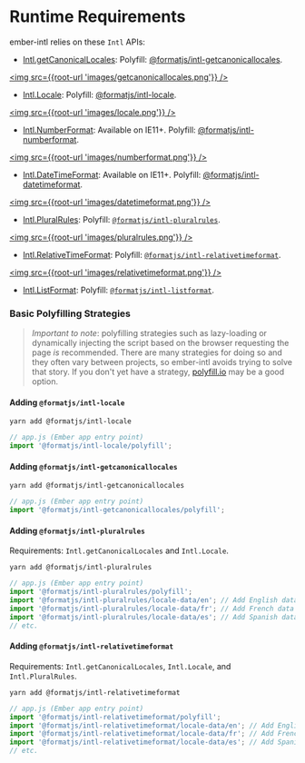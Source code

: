 # Runtime Requirements

ember-intl relies on these `Intl` APIs:

- [Intl.getCanonicalLocales](https://developer.mozilla.org/en-US/docs/Web/JavaScript/Reference/Global_Objects/Intl/getCanonicalLocales): Polyfill: [@formatjs/intl-getcanonicallocales](https://formatjs.io/docs/polyfills/intl-getcanonicallocales).

<a href="https://caniuse.com/#search=getCanonicalLocales"><img src={{root-url 'images/getcanonicallocales.png'}} /></a>

- [Intl.Locale](https://developer.mozilla.org/en-US/docs/Web/JavaScript/Reference/Global_Objects/Intl/Locale): Polyfill: [@formatjs/intl-locale](https://formatjs.io/docs/polyfills/intl-locale).

<a href="https://caniuse.com/mdn-javascript_builtins_intl_locale_maximize"><img src={{root-url 'images/locale.png'}} /></a>

- [Intl.NumberFormat](https://developer.mozilla.org/en-US/docs/Web/JavaScript/Reference/Global_Objects/NumberFormat): Available on IE11+. Polyfill: [@formatjs/intl-numberformat](https://formatjs.io/docs/polyfills/intl-numberformat).

<a href="https://caniuse.com/#feat=mdn-javascript_builtins_intl_numberformat"><img src={{root-url 'images/numberformat.png'}} /></a>

- [Intl.DateTimeFormat](https://developer.mozilla.org/en-US/docs/Web/JavaScript/Reference/Global_Objects/DateTimeFormat): Available on IE11+. Polyfill: [@formatjs/intl-datetimeformat](https://formatjs.io/docs/polyfills/intl-datetimeformat).

<a href="https://caniuse.com/#feat=mdn-javascript_builtins_intl_datetimeformat"><img src={{root-url 'images/datetimeformat.png'}} /></a>

- [Intl.PluralRules](https://developer.mozilla.org/en-US/docs/Web/JavaScript/Reference/Global_Objects/PluralRules): Polyfill: [`@formatjs/intl-pluralrules`](https://formatjs.io/docs/polyfills/intl-pluralrules).

<a href="https://caniuse.com/#feat=intl-pluralrules"><img src={{root-url 'images/pluralrules.png'}} /></a>

- [Intl.RelativeTimeFormat](https://developer.mozilla.org/en-US/docs/Web/JavaScript/Reference/Global_Objects/RelativeTimeFormat): Polyfill: [`@formatjs/intl-relativetimeformat`](https://formatjs.io/docs/polyfills/intl-relativetimeformat).

<a href="https://caniuse.com/#feat=mdn-javascript_builtins_intl_relativetimeformat"><img src={{root-url 'images/relativetimeformat.png'}} /></a>

- [Intl.ListFormat](https://developer.mozilla.org/en-US/docs/Web/JavaScript/Reference/Global_Objects/ListFormat): Polyfill: [`@formatjs/intl-listformat`](https://formatjs.io/docs/polyfills/intl-listformat).

### **Basic Polyfilling Strategies**

> _Important to note_: polyfilling strategies such as lazy-loading or dynamically injecting the script based on the browser requesting the page _is_ recommended. There are many strategies for doing so and they often vary between projects, so ember-intl avoids trying to solve that story. If you don't yet have a strategy, [polyfill.io](https://polyfill.io/v3/) may be a good option.

#### **Adding `@formatjs/intl-locale`**

`yarn add @formatjs/intl-locale`

```js
// app.js (Ember app entry point)
import '@formatjs/intl-locale/polyfill';
```

#### **Adding `@formatjs/intl-getcanonicallocales`**

`yarn add @formatjs/intl-getcanonicallocales`

```js
// app.js (Ember app entry point)
import '@formatjs/intl-getcanonicallocales/polyfill';
```

#### **Adding `@formatjs/intl-pluralrules`**

Requirements: `Intl.getCanonicalLocales` and `Intl.Locale`.

`yarn add @formatjs/intl-pluralrules`

```js
// app.js (Ember app entry point)
import '@formatjs/intl-pluralrules/polyfill';
import '@formatjs/intl-pluralrules/locale-data/en'; // Add English data
import '@formatjs/intl-pluralrules/locale-data/fr'; // Add French data
import '@formatjs/intl-pluralrules/locale-data/es'; // Add Spanish data
// etc.
```

#### **Adding `@formatjs/intl-relativetimeformat`**

Requirements: `Intl.getCanonicalLocales`, `Intl.Locale`, and `Intl.PluralRules`.

`yarn add @formatjs/intl-relativetimeformat`

```js
// app.js (Ember app entry point)
import '@formatjs/intl-relativetimeformat/polyfill';
import '@formatjs/intl-relativetimeformat/locale-data/en'; // Add English data
import '@formatjs/intl-relativetimeformat/locale-data/fr'; // Add French data
import '@formatjs/intl-relativetimeformat/locale-data/es'; // Add Spanish data
// etc.
```
